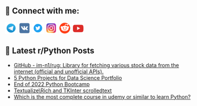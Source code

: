 ## 🔎 Connect with me:
[<img src="https://github.com/bullbesh/bullbesh/blob/main/images/Telegram.png" width="32" height="32" />](https://t.me/bullbesh)
[<img src="https://github.com/bullbesh/bullbesh/blob/main/images/VK.png" width="32" height="32" />](https://vk.com/bullbesh)
[<img src="https://github.com/bullbesh/bullbesh/blob/main/images/Twitter.png" width="32" height="32" />](https://twitter.com/bullbesh1)
[<img src="https://github.com/bullbesh/bullbesh/blob/main/images/Instagram.png" width="32" height="32" />](https://www.instagram.com/bullbesh)
[<img src="https://github.com/bullbesh/bullbesh/blob/main/images/Reddit.png" width="32" height="32" />](https://www.reddit.com/user/bullbesh)
[<img src="https://github.com/bullbesh/bullbesh/blob/main/images/YouTube.png" width="32" height="32" />](https://www.youtube.com/channel/UCtfjRs6uzgq5mfm8S06WTcg)

## 📕 Latest r/Python Posts
<!-- BLOG-POST-LIST:START -->
- [GitHub - im-n1/rug: Library for fetching various stock data from the internet &lpar;official and unofficial APIs&rpar;.](https://www.reddit.com/r/Python/comments/zn980n/github_imn1rug_library_for_fetching_various_stock/)
- [5 Python Projects for Data Science Portfolio](https://www.reddit.com/r/Python/comments/zn6q7l/5_python_projects_for_data_science_portfolio/)
- [End of 2022 Python Bootcamp](https://www.reddit.com/r/Python/comments/zn6p64/end_of_2022_python_bootcamp/)
- [Textualize\Rich and TKInter scrolledtext](https://www.reddit.com/r/Python/comments/zn5y7e/textualizerich_and_tkinter_scrolledtext/)
- [Which is the most complete course in udemy or similar to learn Python?](https://www.reddit.com/r/Python/comments/zn050y/which_is_the_most_complete_course_in_udemy_or/)
<!-- BLOG-POST-LIST:END -->
